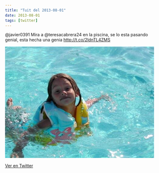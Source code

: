 ```yaml
---
title: "Tuit del 2013-08-01"
date: 2013-08-01
tags: [twitter]
---
```


@javier0391 Mira a @teresacabrera24 en la piscina, se lo esta pasando genial, esta hecha una genia http://t.co/2ldnTL4ZMS

![Imagen](/assets/images/362981832104505344-BQmSDZsCcAAJQJF.jpg)

[Ver en Twitter](https://twitter.com/i/web/status/362981832104505344)
